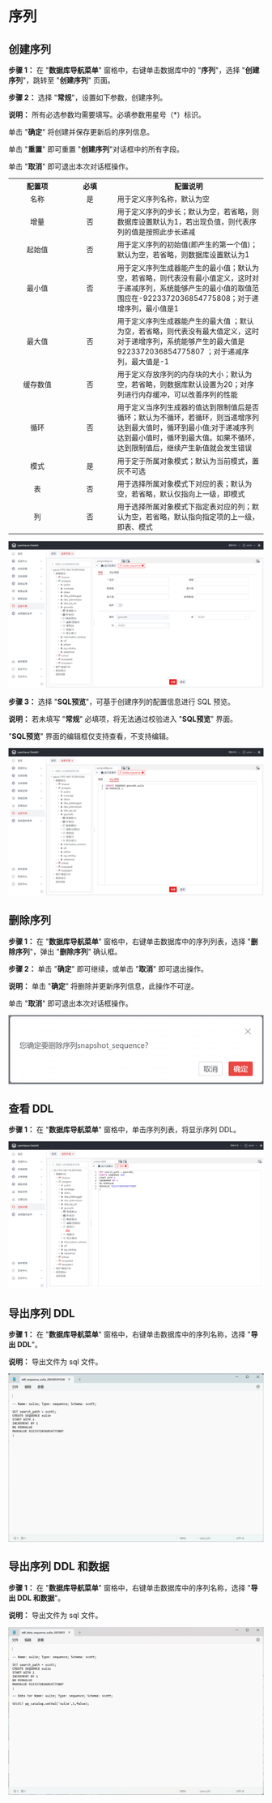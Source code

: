 # 序列

## 创建序列

**步骤 1：** 在 "**数据库导航菜单**" 窗格中，右键单击数据库中的 "**序列**"，选择 "**创建序列**"，跳转至 "**创建序列**" 页面。

**步骤 2：** 选择 "**常规**"，设置如下参数，创建序列。

**说明：** 所有必选参数均需要填写。必填参数用星号（*）标识。

单击 "**确定**" 将创建并保存更新后的序列信息。

单击 "**重置**" 即可重置 "**创建序列**"对话框中的所有字段。

单击 "**取消**" 即可退出本次对话框操作。

<table>
    <tr>
        <th style="width: 100px">配置项</th>
        <th style="width: 80px">必填</th>
        <th>配置说明</th>
    </tr>
    <tr>
        <td style="text-align: center">名称</td>
        <td style="text-align: center">是</td>
        <td>用于定义序列名称，默认为空</td>  
    </tr>
    <tr>
        <td style="text-align: center">增量</td>
        <td style="text-align: center">否</td>
        <td>用于定义序列的步长；默认为空，若省略，则数据库设置默认为1，若出现负值，则代表序列的值是按照此步长递减</td>  
    </tr>
    <tr>
        <td style="text-align: center">起始值</td>
        <td style="text-align: center">否</td>
        <td>用于定义序列的初始值(即产生的第一个值)；默认为空，若省略，则数据库设置默认为1</td>  
    </tr>
    <tr>
        <td style="text-align: center">最小值</td>
        <td style="text-align: center">否</td>
        <td>用于定义序列生成器能产生的最小值；默认为空，若省略，则代表没有最小值定义，这时对于递减序列，系统能够产生的最小值的取值范围应在-9223372036854775808；对于递增序列，最小值是1</td>  
    </tr>
    <tr>
        <td style="text-align: center">最大值</td>
        <td style="text-align: center">否</td>
        <td>用于定义序列生成器能产生的最大值 ；默认为空，若省略，则代表没有最大值定义，这时对于递增序列，系统能够产生的最大值是 9223372036854775807 ；对于递减序列，最大值是-1</td>  
    </tr>
    <tr>
        <td style="text-align: center">缓存数值</td>
        <td style="text-align: center">否</td>
        <td>用于定义存放序列的内存块的大小；默认为空，若省略，则数据库默认设置为20；对序列进行内存缓冲，可以改善序列的性能</td>  
    </tr>
    <tr>
        <td style="text-align: center">循环</td>
        <td style="text-align: center">否</td>
        <td>用于定义当序列生成器的值达到限制值后是否循环；默认为不循环，若循环，则当递增序列达到最大值时，循环到最小值;对于递减序列达到最小值时，循环到最大值。如果不循环，达到限制值后，继续产生新值就会发生错误</td> 
    </tr>
    <tr>
        <td style="text-align: center">模式</td>
        <td style="text-align: center">是</td>
        <td>用于定于所属对象模式；默认为当前模式，置灰不可选</td>
    </tr>
    <tr>
        <td style="text-align: center">表</td>
        <td style="text-align: center">否</td>
        <td>用于选择所属对象模式下对应的表；默认为空，若省略，默认仅指向上一级，即模式</td>
    </tr>
    <tr>
        <td style="text-align: center">列</td>
        <td style="text-align: center">否</td>
        <td>用于选择所属对象模式下指定表对应的列；默认为空，若省略，默认指向指定项的上一级，即表、模式</td>
    </tr>
</table>

<img src="figures/5-4-1.1.png" style="zoom:50%;" />

**步骤 3：** 选择 "**SQL预览**"，可基于创建序列的配置信息进行 SQL 预览。

**说明：** 若未填写 "**常规**" 必填项，将无法通过校验进入 "**SQL预览**" 界面。

"**SQL预览**" 界面的编辑框仅支持查看，不支持编辑。

<img src="figures/5-4-1.2.png" style="zoom:50%;" />

## 删除序列

**步骤 1：** 在 "**数据库导航菜单**" 窗格中，右键单击数据库中的序列列表，选择 "**删除序列**"，弹出 "**删除序列**" 确认框。

**步骤 2：** 单击 "**确定**" 即可继续，或单击 "**取消**" 即可退出操作。

**说明：** 单击 "**确定**" 将删除并更新序列信息，此操作不可逆。

单击 "**取消**" 即可退出本次对话框操作。

<img src="figures/5-4-2.png" alt="image-20221216110103852" style="zoom: 67%;" />

##  查看 DDL

**步骤 1：** 在 "**数据库导航菜单**" 窗格中，单击序列列表，将显示序列 DDL。

<img src="figures/5-4-3.png" style="zoom:67%;" />

## 导出序列 DDL

**步骤 1：** 在 "**数据库导航菜单**" 窗格中，右键单击数据库中的序列名称，选择 "**导出 DDL**"。

**说明：** 导出文件为 sql 文件。

<img src="figures/5-4-4.png" style="zoom:50%;" />


## 导出序列 DDL 和数据

**步骤 1：** 在 "**数据库导航菜单**" 窗格中，右键单击数据库中的序列名称，选择 "**导出 DDL 和数据**"。

**说明：** 导出文件为 sql 文件。

<img src="figures/5-4-5.png" style="zoom:50%;" />
